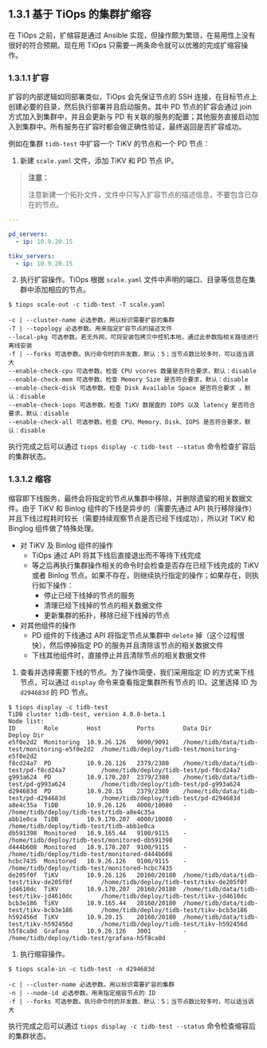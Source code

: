 ## 1.3.1 基于 TiOps 的集群扩缩容

在 TiOps 之前，扩缩容是通过 Ansible 实现，但操作颇为繁琐，在易用性上没有很好的符合预期。现在用 TiOps 只需要一两条命令就可以优雅的完成扩缩容操作。

### 1.3.1.1 扩容

扩容的内部逻辑如同部署类似，TiOps 会先保证节点的 SSH 连接，在目标节点上创建必要的目录，然后执行部署并且启动服务。其中 PD 节点的扩容会通过 join 方式加入到集群中，并且会更新与 PD 有关联的服务的配置；其他服务直接启动加入到集群中。所有服务在扩容时都会做正确性验证，最终返回是否扩容成功。

例如在集群 `tidb-test` 中扩容一个 TiKV 的节点和一个 PD 节点：

1. 新建 `scale.yaml` 文件，添加 TiKV 和 PD 节点 IP。

> **注意：**
>
> 注意新建一个拓扑文件，文件中只写入扩容节点的描述信息，不要包含已存在的节点。

```yaml
---

pd_servers:
  - ip: 10.9.20.15

tikv_servers:
  - ip: 10.9.20.15
```

2. 执行扩容操作。TiOps 根据 `scale.yaml` 文件中声明的端口、目录等信息在集群中添加相应的节点。

```
$ tiops scale-out -c tidb-test -T scale.yaml
```

```
-c | --cluster-name 必选参数。用以标识需要扩容的集群
-T | --topology 必选参数。用来指定扩容节点的描述文件
--local-pkg 可选参数。若无外网，可将安装包拷贝中控机本地，通过此参数指相关路径进行离线安装
-f | --forks 可选参数。执行命令时的并发数，默认：5；当节点数比较多时，可以适当调大
--enable-check-cpu 可选参数。检查 CPU vcores 数量是否符合要求，默认：disable
--enable-check-mem 可选参数。检查 Memory Size 是否符合要求，默认：disable
--enable-check-disk 可选参数。检查 Disk Available Space 是否符合要求 ，默认：disable
--enable-check-iops 可选参数。检查 TiKV 数据盘的 IOPS 以及 latency 是否符合要求，默认：disable
--enable-check-all 可选参数。检查 CPU、Memory、Disk、IOPS 是否符合要求，默认：disable
```

执行完成之后可以通过 `tiops display -c tidb-test --status` 命令检查扩容后的集群状态。

### 1.3.1.2 缩容

缩容即下线服务，最终会将指定的节点从集群中移除，并删除遗留的相关数据文件。由于 TiKV 和 Binlog 组件的下线是异步的（需要先通过 API 执行移除操作）并且下线过程耗时较长（需要持续观察节点是否已经下线成功），所以对 TiKV 和 Binglog 组件做了特殊处理。

+ 对 TiKV 及 Binlog 组件的操作
    - TiOps 通过 API 将其下线后直接退出而不等待下线完成
    - 等之后再执行集群操作相关的命令时会检查是否存在已经下线完成的 TiKV 或者 Binlog 节点。如果不存在，则继续执行指定的操作；如果存在，则执行如下操作：
        - 停止已经下线掉的节点的服务
        - 清理已经下线掉的节点的相关数据文件
        - 更新集群的拓扑，移除已经下线掉的节点
+ 对其他组件的操作
    - PD 组件的下线通过 API 将指定节点从集群中 `delete` 掉（这个过程很快），然后停掉指定 PD 的服务并且清除该节点的相关数据文件
    - 下线其他组件时，直接停止并且清除节点的相关数据文件

1. 查看并选择需要下线的节点。为了操作简便，我们采用指定 ID 的方式来下线节点，可以通过 `display` 命令来查看指定集群所有节点的 ID。这里选择 ID 为 `d294683d` 的 PD 节点。

```
$ tiops display -c tidb-test
TiDB cluster tidb-test, version 4.0.0-beta.1
Node list:
ID        Role        Host          Ports        Data Dir                                       Deploy Dir
e5f0e2d2  Monitoring  10.9.26.126   9090/9091    /home/tidb/data/tidb-test/monitoring-e5f0e2d2  /home/tidb/deploy/tidb-test/monitoring-e5f0e2d2
f8cd24a7  PD          10.9.26.126   2379/2380    /home/tidb/data/tidb-test/pd-f8cd24a7          /home/tidb/deploy/tidb-test/pd-f8cd24a7
g993a624  PD          10.9.170.207  2379/2380    /home/tidb/data/tidb-test/pd-g993a624          /home/tidb/deploy/tidb-test/pd-g993a624
d294683d  PD          10.9.20.15    2379/2380    /home/tidb/data/tidb-test/pd-d294683d          /home/tidb/deploy/tidb-test/pd-d294683d
a8e4c35a  TiDB        10.9.26.126   4000/10080   -                                              /home/tidb/deploy/tidb-test/tidb-a8e4c35a
abb1e0ca  TiDB        10.9.170.207  4000/10080   -                                              /home/tidb/deploy/tidb-test/tidb-abb1e0ca
db591398  Monitored   10.9.165.44   9100/9115    -                                              /home/tidb/deploy/tidb-test/monitored-db591398
d444b608  Monitored   10.9.170.207  9100/9115    -                                              /home/tidb/deploy/tidb-test/monitored-d444b608
hcbc7435  Monitored   10.9.26.126   9100/9115    -                                              /home/tidb/deploy/tidb-test/monitored-hcbc7435
de205f0f  TiKV        10.9.26.126   20160/20180  /home/tidb/data/tidb-test/tikv-de205f0f        /home/tidb/deploy/tidb-test/tikv-de205f0f
jd4610dc  TiKV        10.9.170.207  20160/20180  /home/tidb/data/tidb-test/tikv-jd4610dc        /home/tidb/deploy/tidb-test/tikv-jd4610dc
bcb3e186  TiKV        10.9.165.44   20160/20180  /home/tidb/data/tidb-test/tikv-bcb3e186        /home/tidb/deploy/tidb-test/tikv-bcb3e186
h592456d  TiKV        10.9.20.15    20160/20180  /home/tidb/data/tidb-test/tikv-h592456d        /home/tidb/deploy/tidb-test/tikv-h592456d
h5f8ca0d  Grafana     10.9.26.126   3001         -                                              /home/tidb/deploy/tidb-test/grafana-h5f8ca0d
```

1. 执行缩容操作。

```
$ tiops scale-in -c tidb-test -n d294683d
```

```
-c | --cluster-name 必选参数。用以标识需要扩容的集群
-n | --node-id 必选参数。用来指定缩容节点的 ID
-f | --forks 可选参数。执行命令时的并发数，默认：5；当节点数比较多时，可以适当调大
```

执行完成之后可以通过 `tiops display -c tidb-test --status` 命令检查缩容后的集群状态。
